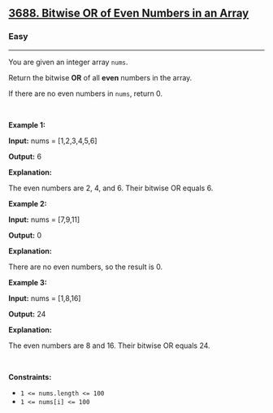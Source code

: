 <h2><a href="https://leetcode.com/problems/bitwise-or-of-even-numbers-in-an-array/">3688. Bitwise OR of Even Numbers in an Array</a></h2><h3>Easy</h3><hr><p>You are given an integer array <code>nums</code>.</p>

<p>Return the bitwise <strong>OR</strong> of all <strong>even</strong> numbers in the array.</p>

<p>If there are no even numbers in <code>nums</code>, return 0.</p>

<p>&nbsp;</p>
<p><strong class="example">Example 1:</strong></p>

<div class="example-block">
<p><strong>Input:</strong> <span class="example-io">nums = [1,2,3,4,5,6]</span></p>

<p><strong>Output:</strong> <span class="example-io">6</span></p>

<p><strong>Explanation:</strong></p>

<p>The even numbers are 2, 4, and 6. Their bitwise OR equals 6.</p>
</div>

<p><strong class="example">Example 2:</strong></p>

<div class="example-block">
<p><strong>Input:</strong> <span class="example-io">nums = [7,9,11]</span></p>

<p><strong>Output:</strong> <span class="example-io">0</span></p>

<p><strong>Explanation:</strong></p>

<p>There are no even numbers, so the result is 0.</p>
</div>

<p><strong class="example">Example 3:</strong></p>

<div class="example-block">
<p><strong>Input:</strong> <span class="example-io">nums = [1,8,16]</span></p>

<p><strong>Output:</strong> <span class="example-io">24</span></p>

<p><strong>Explanation:</strong></p>

<p>The even numbers are 8 and 16. Their bitwise OR equals 24.</p>
</div>

<p>&nbsp;</p>
<p><strong>Constraints:</strong></p>

<ul>
	<li><code>1 &lt;= nums.length &lt;= 100</code></li>
	<li><code>1 &lt;= nums[i] &lt;= 100</code></li>
</ul>
